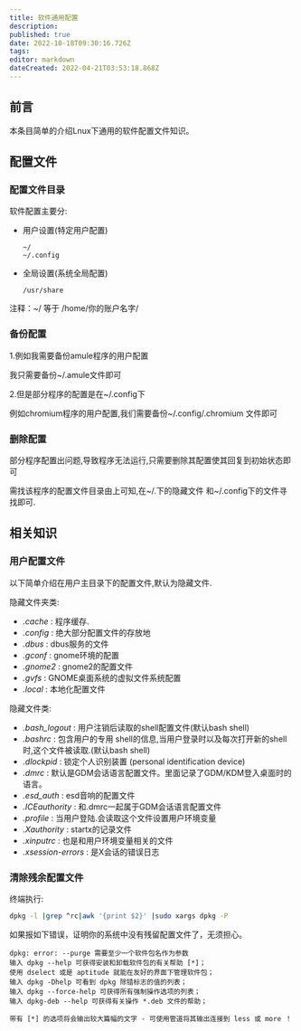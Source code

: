 ```yaml
---
title: 软件通用配置
description: 
published: true
date: 2022-10-18T09:30:16.726Z
tags: 
editor: markdown
dateCreated: 2022-04-21T03:53:18.868Z
---
```


## 前言

本条目简单的介绍Lnux下通用的软件配置文件知识。

## 配置文件

### 配置文件目录

软件配置主要分:

- 用户设置(特定用户配置)

  ```
  ~/
  ~/.config
  ```

- 全局设置(系统全局配置)

  ```
  /usr/share
  ```

注释：~/ 等于 /home/你的账户名字/

### 备份配置

1.例如我需要备份amule程序的用户配置

我只需要备份~/.amule文件即可

2.但是部分程序的配置是在~/.config下

例如chromium程序的用户配置,我们需要备份~/.config/.chromium 文件即可

### 删除配置

部分程序配置出问题,导致程序无法运行,只需要删除其配置使其回复到初始状态即可

需找该程序的配置文件目录由上可知,在~/.下的隐藏文件 和~/.config下的文件寻找即可.

## 相关知识

### 用户配置文件

以下简单介绍在用户主目录下的配置文件,默认为隐藏文件.

隐藏文件夹类:

- *.cache* : 程序缓存.
- *.config* : 绝大部分配置文件的存放地
- *.dbus* : dbus服务的文件
- *.gconf* : gnome环境的配置
- *.gnome2* : gnome2的配置文件
- *.gvfs* : GNOME桌面系统的虚拟文件系统配置
- *.local* : 本地化配置文件

隐藏文件类:

- *.bash_logout* : 用户注销后读取的shell配置文件(默认bash shell)
- *.bashrc* : 包含用户的专用 shell的信息,当用户登录时以及每次打开新的shell时,这个文件被读取.(默认bash shell)
- *.dlockpid* : 锁定个人识别装置 (personal identification device)
- *.dmrc* : 默认是GDM会话语言配置文件。里面记录了GDM/KDM登入桌面时的语言。
- *.esd_auth* : esd音响的配置文件
- *.ICEauthority* : 和.dmrc一起属于GDM会话语言配置文件
- *.profile* : 当用户登陆.会读取这个文件设置用户环境变量
- *.Xauthority* : startx的记录文件
- *.xinputrc* : 也是和用户环境变量相关的文件
- *.xsession-errors* : 是X会话的错误日志

### 清除残余配置文件

终端执行:

```bash
dpkg -l |grep ^rc|awk '{print $2}' |sudo xargs dpkg -P 
```

如果报如下错误，证明你的系统中没有残留配置文件了，无须担心。

```
dpkg: error: --purge 需要至少一个软件包名作为参数
输入 dpkg --help 可获得安装和卸载软件包的有关帮助 [*]；
使用 dselect 或是 aptitude 就能在友好的界面下管理软件包；
输入 dpkg -Dhelp 可看到 dpkg 除错标志的值的列表；
输入 dpkg --force-help 可获得所有强制操作选项的列表；
输入 dpkg-deb --help 可获得有关操作 *.deb 文件的帮助；

带有 [*] 的选项将会输出较大篇幅的文字 - 可使用管道将其输出连接到 less 或 more ！
```